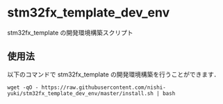 # stm32fx_template_dev_env
stm32fx_template の開発環境構築スクリプト

## 使用法

以下のコマンドで stm32fx_template の開発環境構築を行うことができます．

```shell
wget -qO - https://raw.githubusercontent.com/nishi-yuki/stm32fx_template_dev_env/master/install.sh | bash
```
